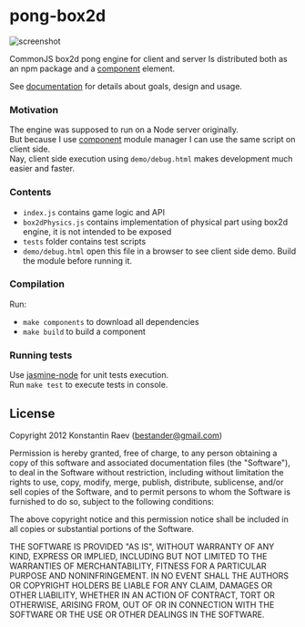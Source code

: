 pong-box2d
==========

![screenshot](https://raw.github.com/bestander/pong-box2d/master/demo/screenshot.png)

CommonJS box2d pong engine for client and server
Is distributed both as an npm package and a [component](https://github.com/component/component/) element.

See [documentation](https://github.com/bestander/pong-mmo-www/tree/master/documentation) for details about goals, design and usage.

### Motivation

The engine was supposed to run on a Node server originally.  
But because I use [component](https://github.com/component/component/) module manager I can use the same script on client side.  
Nay, client side execution using `demo/debug.html` makes development much easier and faster.

### Contents

- `index.js` contains game logic and API
- `box2dPhysics.js` contains implementation of physical part using box2d engine, it is not intended to be exposed
- `tests` folder contains test scripts
- `demo/debug.html` open this file in a browser to see client side demo. Build the module before running it.

### Compilation

Run: 
- `make components` to download all dependencies
- `make build` to build a component


### Running tests

Use [jasmine-node](https://github.com/mhevery/jasmine-node) for unit tests execution.  
Run `make test` to execute tests in console.

License
--------
Copyright 2012 Konstantin Raev (bestander@gmail.com)

Permission is hereby granted, free of charge, to any person obtaining
a copy of this software and associated documentation files (the
"Software"), to deal in the Software without restriction, including
without limitation the rights to use, copy, modify, merge, publish,
distribute, sublicense, and/or sell copies of the Software, and to
permit persons to whom the Software is furnished to do so, subject to
the following conditions:

The above copyright notice and this permission notice shall be
included in all copies or substantial portions of the Software.

THE SOFTWARE IS PROVIDED "AS IS", WITHOUT WARRANTY OF ANY KIND,
EXPRESS OR IMPLIED, INCLUDING BUT NOT LIMITED TO THE WARRANTIES OF
MERCHANTABILITY, FITNESS FOR A PARTICULAR PURPOSE AND
NONINFRINGEMENT. IN NO EVENT SHALL THE AUTHORS OR COPYRIGHT HOLDERS BE
LIABLE FOR ANY CLAIM, DAMAGES OR OTHER LIABILITY, WHETHER IN AN ACTION
OF CONTRACT, TORT OR OTHERWISE, ARISING FROM, OUT OF OR IN CONNECTION
WITH THE SOFTWARE OR THE USE OR OTHER DEALINGS IN THE SOFTWARE.
